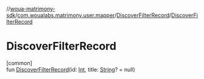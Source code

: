 //[woua-matrimony-sdk](../../../index.md)/[com.woualabs.matrimony.user.mapper](../index.md)/[DiscoverFilterRecord](index.md)/[DiscoverFilterRecord](-discover-filter-record.md)

# DiscoverFilterRecord

[common]\
fun [DiscoverFilterRecord](-discover-filter-record.md)(id: [Int](https://kotlinlang.org/api/latest/jvm/stdlib/kotlin/-int/index.html), title: [String](https://kotlinlang.org/api/latest/jvm/stdlib/kotlin/-string/index.html)? = null)
